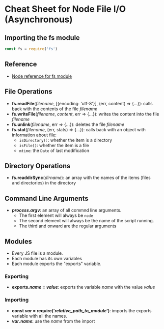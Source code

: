 # Cheat Sheet for Node File I/O (Asynchronous)

## Importing the fs module

```js
const fs = require('fs')
```

## Reference

* [Node reference for fs module](https://nodejs.org/api/fs.html)

## File Operations

* **fs.readFile**(_filename_, [{encoding: 'utf-8'}], (err, content) => {...}):
  calls back with the contents of the file _filename_
* **fs.writeFile**(_filename_, _content_, err => {...}):
  writes the content into the file _filename_
* **fs.unlink**(_filename_, err => {...}): deletes the file _filename_
* **fs.stat**(_filename_, (err, stats) => {...}): calls back with an object with information about file:
  * `isDirectory()`: whether the item is a directory
  * `isFile()`: whether the item is a file
  * `mtime`: the `Date` of last modification

## Directory Operations

* **fs.readdirSync**(_dirname_): an array with the names of the items (files and directories)
  in the directory

## Command Line Arguments

* ***process.argv***: an array of all commnd line arguments.
  * The first element will always be `node`
  * The second element will always be the name of the script running.
  * The third and onward are the regular arguments

## Modules

* Every JS file is a module.
* Each module has its own variables
* Each module exports the "exports" variable.

### Exporting

* **exports._name_ = _value_**: exports the variable _name_ with the value _value_

### Importing

* **const _var_ = require('_relative_path_to_module_')**:
  imports the exports variable with all the names.
* **_var_._name_**: use the _name_ from the import
